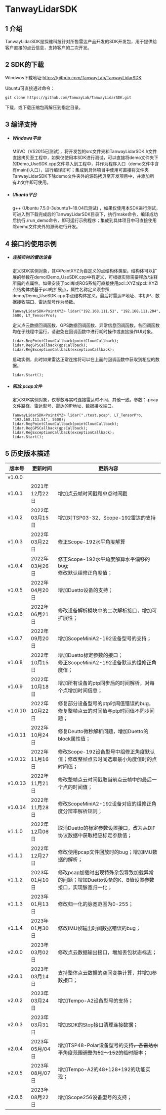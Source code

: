 # TanwayLidarSDK

## 1 介绍

TanwayLidarSDK是探维科技针对所售雷达产品开发的SDK开发包，用于提供给客户直接的点云信息，支持客户的二次开发。

## 2 SDK的下载

Windwos下载地址:https://github.com/TanwayLab/TanwayLidarSDK

Ubuntu可直接通过命令：

```
git clone https://github.com/TanwayLab/TanwayLidarSDK.git
```

下载，或下载压缩包再解压到指定目录。

## 3 编译支持

- ##### Windows平台

  MSVC（VS2015已测试），将开发包的src文件夹和TanwayLidarSDK.h文件直接拷贝至工程中，如果仅使用本SDK进行测试，可以直接将demo文件夹下的Demo_UseSDK.cpp文件导入到工程中，并作为程序入口（demo文件中含有main()入口），进行编译即可；集成到具体项目中使用可直接将文件夹TanwayLidarSDK下除demo文件夹外的源码拷贝至开发项目中，并添加所有.h文件即可使用。

- ##### Ubuntu平台

  g++ (Ubuntu 7.5.0-3ubuntu1~18.04已测试) ，如果仅使用本SDK进行测试，可进入到下载完成后的TanwayLidarSDK目录下，执行make命令，编译成功后执行./run_demo命令，即可运行示例程序；集成到具体项目中可直接使用除demo文件夹外的源码进行开发。

## 4 接口的使用示例

- ##### 连接实时的雷达设备

  定义SDK实例对象，其中PointXYZ为自定义的点结构体类型。结构体可以扩展的参数在demo/Demo_UseSDK.cpp中有定义，可根据实际需要释放/注释所需的点属性。如果安装了pcl库或ROS系统可直接使用pcl::XYZ或pcl::XYZI点结构体或基于pcl的扩展点，属性名称定义须参照demo/Demo_UseSDK.cpp中点结构体定义。最后将雷达IP地址、本机IP、数据接收端口、雷达型号作为参数。

  ```
  TanwayLidarSDK<PointXYZ> lidar("192.168.111.51", "192.168.111.204", 5600, LT_TensorPro);
  ```

  定义点云数据回调函数、GPS数据回调函数、异常信息回调函数，各回调函数均在子线程中运行，请避免在回调函数中进行耗时操作或直接操作UI对象。

  ```
  lidar.RegPointCloudCallback(pointCloudCallback);
  lidar.RegGPSCallback(gpsCallback);
  lidar.RegExceptionCallback(exceptionCallback);
  ```

  启动实例，此时如果雷达正常连接将可以在上面的回调函数中获取到相应的数据。 

  ```
  lidar.Start();
  ```

- ##### 回放.pcap文件

  定义SDK实例对象，仅参数与实时连接雷达时不同，其他一致。参数：.pcap文件路径、雷达型号、雷达的IP地址、数据接收端口。

  ```
  TanwayLidarSDK<PointXYZ> lidar("./test.pcap", LT_TensorPro, "192.168.111.51", 5600);
  lidar.RegPointCloudCallback(pointCloudCallback);
  lidar.RegGPSCallback(gpsCallback);
  lidar.RegExceptionCallback(exceptionCallback);
  lidar.Start();
  ```

## 5 历史版本描述

| 版本号  | 更新时间        | 更新内容                                                     |
| ------- | --------------- | ------------------------------------------------------------ |
| v1.0.0  |                 |                                                              |
| v1.0.1  | 2021年12月22日  | 增加点云帧时间戳和单点时间戳                                 |
| v1.0.2  | 2022年03月15日  | 增加对TSP03-32、Scope-192雷达的支持                          |
| v1.0.3  | 2022年03月22日  | 修正Scope-192水平角度解算                                    |
| v1.0.4  | 2022年03月26日  | 修正Scope-192水平角度解算水平偏移的bug;<br />修改默认组修正角度值； |
| v1.0.5  | 2022年04月20日  | 增加Duetto设备的支持；                                       |
| v1.0.6  | 2022年06月21日  | 修改设备解析模块中的二次解析接口，增加可扩展性；             |
| v1.0.7  | 2022年09月20日  | 增加ScopeMiniA2-192设备型号的支持；                          |
| v1.0.8  | 2022年10月15日  | 增加Duetto标定参数的接口；<br />修正ScopeMiniA2-192设备默认的组修正角度值； |
| v1.0.9  | 2022年10月18日  | 增加所有设备的ptp同步后的时间解析，对每个点增加时间信息；    |
| v1.0.10 | 2022年10月22日  | 修复部分设备型号的ptp时间值错误的bug，修复整帧点云的时间值与ptp时间值不同步问题； |
| v1.0.11 | 2022年10月24日  | 修复Deutto微秒解析问题，增加Duetto的block属性值；            |
| v1.0.12 | 2022年11月16日  | 修改Scope-192设备型号中组修正角度默认值；修改整帧点云时间选取最小角度值时的点时间值； |
| v1.0.13 | 2022年11月21日  | 修改整帧点云时间戳取当前点云帧中的最后一个点的时间值；       |
| v1.0.14 | 2022年11月28日  | 修改ScopeMiniA2-192设备对应的组修正角度分辨率解析规则；      |
| v1.1.0  | 2022年12月06日  | 取消Duetto的标定参数设置接口，改为从DIF协议数据中获取相应标定参数值； |
| v1.1.1  | 2022年12月27日  | 修改使用pcap文件回放时的bug；增加IMU数据的解析；             |
| v1.1.2  | 2023年01月10日  | 修改pcap加载时出现特殊杂包导致加载异常的问题；增加Duetto设备的K、B值设置参数接口，实现脉宽归一化； |
| v1.1.3  | 2023年01月13日  | 修改归一化的脉宽范围为0-255；                                |
| v1.1.4  | 2023年01月30日  | 修改IMU帧输出时间数据错误的bug；                             |
| v2.0.0  | 2023年03月02日  | 修改点云数据输出接口，增加丢包状态标志；                     |
| v2.0.1  | 2023年03月14日  | 支持整体点云数据的空间变换计算，并增加参数接口；             |
| v2.0.2  | 2023年03月24日  | 增加Tempo-A2设备型号的支持；                                 |
| v2.0.3  | 2023年03月31日  | 增加SDK的Stop接口清理连接数据；                              |
| v2.0.4  | 2023年05月/04日 | 增加TSP48-Polar设备型号的支持~~，各雷达水平角度范围调整为52～152的临时版本~~； |
| v2.0.5  | 2023年08月/07日 | 增加Tempo-A2的48+128+192的功能实现；                         |
| v2.0.6  | 2023年08月22日  | 增加Scope256设备型号的支持；                                 |
